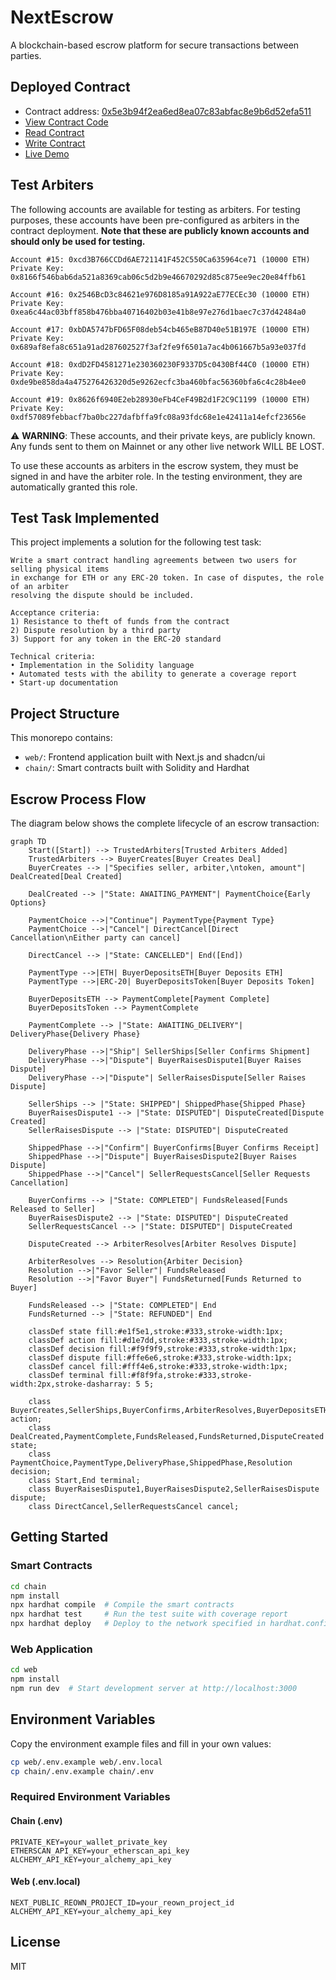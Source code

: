 # NextEscrow

A blockchain-based escrow platform for secure transactions between parties.

## Deployed Contract

- Contract address: [0x5e3b94f2ea6ed8ea07c83abfac8e9b6d52efa511](https://sepolia.etherscan.io/address/0x5e3b94f2ea6ed8ea07c83abfac8e9b6d52efa511#code)
- [View Contract Code](https://sepolia.etherscan.io/address/0x5e3b94f2ea6ed8ea07c83abfac8e9b6d52efa511#code)
- [Read Contract](https://sepolia.etherscan.io/address/0x5e3b94f2ea6ed8ea07c83abfac8e9b6d52efa511#readContract)
- [Write Contract](https://sepolia.etherscan.io/address/0x5e3b94f2ea6ed8ea07c83abfac8e9b6d52efa511#writeContract)
- [Live Demo](https://nextrope-git-main-cleanerzkps-projects.vercel.app/)

## Test Arbiters

The following accounts are available for testing as arbiters. For testing purposes, these accounts have been pre-configured as arbiters in the contract deployment. **Note that these are publicly known accounts and should only be used for testing.**

```
Account #15: 0xcd3B766CCDd6AE721141F452C550Ca635964ce71 (10000 ETH)
Private Key: 0x8166f546bab6da521a8369cab06c5d2b9e46670292d85c875ee9ec20e84ffb61

Account #16: 0x2546BcD3c84621e976D8185a91A922aE77ECEc30 (10000 ETH)
Private Key: 0xea6c44ac03bff858b476bba40716402b03e41b8e97e276d1baec7c37d42484a0

Account #17: 0xbDA5747bFD65F08deb54cb465eB87D40e51B197E (10000 ETH)
Private Key: 0x689af8efa8c651a91ad287602527f3af2fe9f6501a7ac4b061667b5a93e037fd

Account #18: 0xdD2FD4581271e230360230F9337D5c0430Bf44C0 (10000 ETH)
Private Key: 0xde9be858da4a475276426320d5e9262ecfc3ba460bfac56360bfa6c4c28b4ee0

Account #19: 0x8626f6940E2eb28930eFb4CeF49B2d1F2C9C1199 (10000 ETH)
Private Key: 0xdf57089febbacf7ba0bc227dafbffa9fc08a93fdc68e1e42411a14efcf23656e
```

⚠️ **WARNING**: These accounts, and their private keys, are publicly known. Any funds sent to them on Mainnet or any other live network WILL BE LOST.

To use these accounts as arbiters in the escrow system, they must be signed in and have the arbiter role. In the testing environment, they are automatically granted this role.

## Test Task Implemented

This project implements a solution for the following test task:

```
Write a smart contract handling agreements between two users for selling physical items 
in exchange for ETH or any ERC-20 token. In case of disputes, the role of an arbiter 
resolving the dispute should be included.

Acceptance criteria:
1) Resistance to theft of funds from the contract
2) Dispute resolution by a third party
3) Support for any token in the ERC-20 standard

Technical criteria:
• Implementation in the Solidity language
• Automated tests with the ability to generate a coverage report
• Start-up documentation
```


## Project Structure

This monorepo contains:

- `web/`: Frontend application built with Next.js and shadcn/ui
- `chain/`: Smart contracts built with Solidity and Hardhat

## Escrow Process Flow

The diagram below shows the complete lifecycle of an escrow transaction:

```mermaid
graph TD
    Start([Start]) --> TrustedArbiters[Trusted Arbiters Added]
    TrustedArbiters --> BuyerCreates[Buyer Creates Deal]
    BuyerCreates --> |"Specifies seller, arbiter,\ntoken, amount"| DealCreated[Deal Created]
    
    DealCreated --> |"State: AWAITING_PAYMENT"| PaymentChoice{Early Options}
    
    PaymentChoice -->|"Continue"| PaymentType{Payment Type}
    PaymentChoice -->|"Cancel"| DirectCancel[Direct Cancellation\nEither party can cancel]
    
    DirectCancel --> |"State: CANCELLED"| End([End])
    
    PaymentType -->|ETH| BuyerDepositsETH[Buyer Deposits ETH]
    PaymentType -->|ERC-20| BuyerDepositsToken[Buyer Deposits Token]
    
    BuyerDepositsETH --> PaymentComplete[Payment Complete]
    BuyerDepositsToken --> PaymentComplete
    
    PaymentComplete --> |"State: AWAITING_DELIVERY"| DeliveryPhase{Delivery Phase}
    
    DeliveryPhase -->|"Ship"| SellerShips[Seller Confirms Shipment]
    DeliveryPhase -->|"Dispute"| BuyerRaisesDispute1[Buyer Raises Dispute]
    DeliveryPhase -->|"Dispute"| SellerRaisesDispute[Seller Raises Dispute]
    
    SellerShips --> |"State: SHIPPED"| ShippedPhase{Shipped Phase}
    BuyerRaisesDispute1 --> |"State: DISPUTED"| DisputeCreated[Dispute Created]
    SellerRaisesDispute --> |"State: DISPUTED"| DisputeCreated
    
    ShippedPhase -->|"Confirm"| BuyerConfirms[Buyer Confirms Receipt]
    ShippedPhase -->|"Dispute"| BuyerRaisesDispute2[Buyer Raises Dispute]
    ShippedPhase -->|"Cancel"| SellerRequestsCancel[Seller Requests Cancellation]
    
    BuyerConfirms --> |"State: COMPLETED"| FundsReleased[Funds Released to Seller]
    BuyerRaisesDispute2 --> |"State: DISPUTED"| DisputeCreated
    SellerRequestsCancel --> |"State: DISPUTED"| DisputeCreated
    
    DisputeCreated --> ArbiterResolves[Arbiter Resolves Dispute]
    
    ArbiterResolves --> Resolution{Arbiter Decision}
    Resolution -->|"Favor Seller"| FundsReleased
    Resolution -->|"Favor Buyer"| FundsReturned[Funds Returned to Buyer]
    
    FundsReleased --> |"State: COMPLETED"| End
    FundsReturned --> |"State: REFUNDED"| End
    
    classDef state fill:#e1f5e1,stroke:#333,stroke-width:1px;
    classDef action fill:#d1e7dd,stroke:#333,stroke-width:1px;
    classDef decision fill:#f9f9f9,stroke:#333,stroke-width:1px;
    classDef dispute fill:#ffe6e6,stroke:#333,stroke-width:1px;
    classDef cancel fill:#fff4e6,stroke:#333,stroke-width:1px;
    classDef terminal fill:#f8f9fa,stroke:#333,stroke-width:2px,stroke-dasharray: 5 5;
    
    class BuyerCreates,SellerShips,BuyerConfirms,ArbiterResolves,BuyerDepositsETH,BuyerDepositsToken action;
    class DealCreated,PaymentComplete,FundsReleased,FundsReturned,DisputeCreated state;
    class PaymentChoice,PaymentType,DeliveryPhase,ShippedPhase,Resolution decision;
    class Start,End terminal;
    class BuyerRaisesDispute1,BuyerRaisesDispute2,SellerRaisesDispute dispute;
    class DirectCancel,SellerRequestsCancel cancel;
```

## Getting Started

### Smart Contracts

```bash
cd chain
npm install
npx hardhat compile  # Compile the smart contracts
npx hardhat test     # Run the test suite with coverage report
npx hardhat deploy   # Deploy to the network specified in hardhat.config.js
```

### Web Application

```bash
cd web
npm install
npm run dev  # Start development server at http://localhost:3000
```

## Environment Variables

Copy the environment example files and fill in your own values:

```bash
cp web/.env.example web/.env.local
cp chain/.env.example chain/.env
```

### Required Environment Variables

#### Chain (.env)
```
PRIVATE_KEY=your_wallet_private_key
ETHERSCAN_API_KEY=your_etherscan_api_key
ALCHEMY_API_KEY=your_alchemy_api_key
```

#### Web (.env.local)
```
NEXT_PUBLIC_REOWN_PROJECT_ID=your_reown_project_id
ALCHEMY_API_KEY=your_alchemy_api_key
```

## License

MIT 
